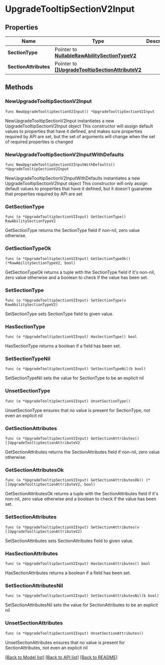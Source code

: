 # UpgradeTooltipSectionV2Input

## Properties

Name | Type | Description | Notes
------------ | ------------- | ------------- | -------------
**SectionType** | Pointer to [**NullableRawAbilitySectionTypeV2**](RawAbilitySectionTypeV2.md) |  | [optional] 
**SectionAttributes** | Pointer to [**[]UpgradeTooltipSectionAttributeV2**](UpgradeTooltipSectionAttributeV2.md) |  | [optional] 

## Methods

### NewUpgradeTooltipSectionV2Input

`func NewUpgradeTooltipSectionV2Input() *UpgradeTooltipSectionV2Input`

NewUpgradeTooltipSectionV2Input instantiates a new UpgradeTooltipSectionV2Input object
This constructor will assign default values to properties that have it defined,
and makes sure properties required by API are set, but the set of arguments
will change when the set of required properties is changed

### NewUpgradeTooltipSectionV2InputWithDefaults

`func NewUpgradeTooltipSectionV2InputWithDefaults() *UpgradeTooltipSectionV2Input`

NewUpgradeTooltipSectionV2InputWithDefaults instantiates a new UpgradeTooltipSectionV2Input object
This constructor will only assign default values to properties that have it defined,
but it doesn't guarantee that properties required by API are set

### GetSectionType

`func (o *UpgradeTooltipSectionV2Input) GetSectionType() RawAbilitySectionTypeV2`

GetSectionType returns the SectionType field if non-nil, zero value otherwise.

### GetSectionTypeOk

`func (o *UpgradeTooltipSectionV2Input) GetSectionTypeOk() (*RawAbilitySectionTypeV2, bool)`

GetSectionTypeOk returns a tuple with the SectionType field if it's non-nil, zero value otherwise
and a boolean to check if the value has been set.

### SetSectionType

`func (o *UpgradeTooltipSectionV2Input) SetSectionType(v RawAbilitySectionTypeV2)`

SetSectionType sets SectionType field to given value.

### HasSectionType

`func (o *UpgradeTooltipSectionV2Input) HasSectionType() bool`

HasSectionType returns a boolean if a field has been set.

### SetSectionTypeNil

`func (o *UpgradeTooltipSectionV2Input) SetSectionTypeNil(b bool)`

 SetSectionTypeNil sets the value for SectionType to be an explicit nil

### UnsetSectionType
`func (o *UpgradeTooltipSectionV2Input) UnsetSectionType()`

UnsetSectionType ensures that no value is present for SectionType, not even an explicit nil
### GetSectionAttributes

`func (o *UpgradeTooltipSectionV2Input) GetSectionAttributes() []UpgradeTooltipSectionAttributeV2`

GetSectionAttributes returns the SectionAttributes field if non-nil, zero value otherwise.

### GetSectionAttributesOk

`func (o *UpgradeTooltipSectionV2Input) GetSectionAttributesOk() (*[]UpgradeTooltipSectionAttributeV2, bool)`

GetSectionAttributesOk returns a tuple with the SectionAttributes field if it's non-nil, zero value otherwise
and a boolean to check if the value has been set.

### SetSectionAttributes

`func (o *UpgradeTooltipSectionV2Input) SetSectionAttributes(v []UpgradeTooltipSectionAttributeV2)`

SetSectionAttributes sets SectionAttributes field to given value.

### HasSectionAttributes

`func (o *UpgradeTooltipSectionV2Input) HasSectionAttributes() bool`

HasSectionAttributes returns a boolean if a field has been set.

### SetSectionAttributesNil

`func (o *UpgradeTooltipSectionV2Input) SetSectionAttributesNil(b bool)`

 SetSectionAttributesNil sets the value for SectionAttributes to be an explicit nil

### UnsetSectionAttributes
`func (o *UpgradeTooltipSectionV2Input) UnsetSectionAttributes()`

UnsetSectionAttributes ensures that no value is present for SectionAttributes, not even an explicit nil

[[Back to Model list]](../README.md#documentation-for-models) [[Back to API list]](../README.md#documentation-for-api-endpoints) [[Back to README]](../README.md)


